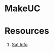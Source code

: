 # MakeUC


# Resources

1. [Sat Info](https://satsuite.collegeboard.org/sat/practice-preparation/practice-tests/paper)
